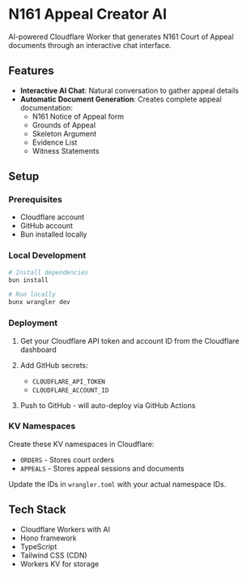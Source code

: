 # N161 Appeal Creator AI

AI-powered Cloudflare Worker that generates N161 Court of Appeal documents through an interactive chat interface.

## Features

- **Interactive AI Chat**: Natural conversation to gather appeal details
- **Automatic Document Generation**: Creates complete appeal documentation:
  - N161 Notice of Appeal form
  - Grounds of Appeal
  - Skeleton Argument  
  - Evidence List
  - Witness Statements

## Setup

### Prerequisites
- Cloudflare account
- GitHub account
- Bun installed locally

### Local Development

```bash
# Install dependencies
bun install

# Run locally
bunx wrangler dev
```

### Deployment

1. Get your Cloudflare API token and account ID from the Cloudflare dashboard

2. Add GitHub secrets:
   - `CLOUDFLARE_API_TOKEN`
   - `CLOUDFLARE_ACCOUNT_ID`

3. Push to GitHub - will auto-deploy via GitHub Actions

### KV Namespaces

Create these KV namespaces in Cloudflare:
- `ORDERS` - Stores court orders
- `APPEALS` - Stores appeal sessions and documents

Update the IDs in `wrangler.toml` with your actual namespace IDs.

## Tech Stack

- Cloudflare Workers with AI
- Hono framework
- TypeScript
- Tailwind CSS (CDN)
- Workers KV for storage